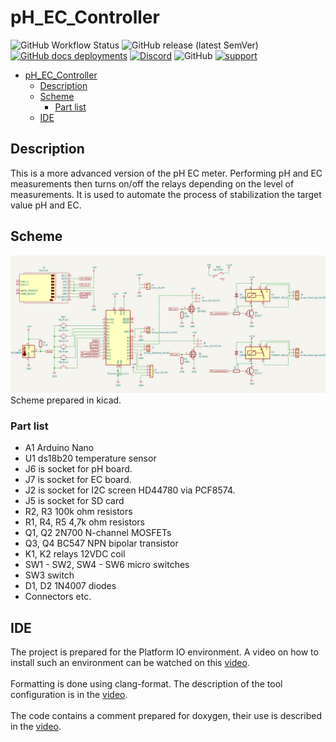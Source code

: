# pH_EC_Controller

![GitHub Workflow Status](https://img.shields.io/github/actions/workflow/status/InzynierDomu/pH_EC_Controller/main.yml?logo=github&style=flat-square)
![GitHub release (latest SemVer)](https://img.shields.io/github/v/release/InzynierDomu/pH_EC_Controller?style=flat-square)
<a href="https://inzynierdomu.github.io/pH_EC_Controller/">![GitHub docs deployments](https://img.shields.io/github/deployments/InzynierDomu/pH_EC_Controller/github-pages?label=docs&logo=BookStack&logoColor=white&style=flat-square)</a>
<a href="https://discord.gg/KmW6mHdg">![Discord](https://img.shields.io/discord/815929748882587688?logo=discord&logoColor=green&style=flat-square)</a>
![GitHub](https://img.shields.io/github/license/InzynierDomu/PhECMeter?style=flat-square)
<a href="https://tipo.live/p/inzynierdomu">![support](https://img.shields.io/badge/support-tipo.live-yellow?style=flat-square)</a>

- [pH\_EC\_Controller](#ph_ec_controller)
  - [Description](#description)
  - [Scheme](#scheme)
    - [Part list](#part-list)
  - [IDE](#ide)

## Description

This is a more advanced version of the pH EC meter. Performing pH and EC measurements then turns on/off the relays depending on the level of measurements. It is used to automate the process of stabilization the target value pH and EC.
## Scheme
![schem](https://github.com/InzynierDomu/pH_EC_Controller/blob/main/schems/electrical/Screen.png)
Scheme prepared in kicad.
### Part list
* A1 Arduino Nano
* U1 ds18b20 temperature sensor
* J6 is socket for pH board.
* J7 is socket for EC board.
* J2 is socket for I2C screen HD44780 via PCF8574. 
* J5 is socket for SD card
* R2, R3 100k ohm resistors
* R1, R4, R5 4,7k ohm resistors
* Q1, Q2 2N700 N-channel MOSFETs
* Q3, Q4 BC547 NPN bipolar transistor
* K1, K2 relays 12VDC coil
* SW1 - SW2, SW4 - SW6 micro switches
* SW3 switch
* D1, D2 1N4007 diodes
* Connectors etc. 

## IDE

The project is prepared for the Platform IO environment. A video on how to install such an environment can be watched on this [video](https://youtu.be/Em9NuebT2Kc).
<br><br>
Formatting is done using clang-format. The description of the tool configuration is in the [video](https://youtu.be/xxuaOG0WjIE).
<br><br>
The code contains a comment prepared for doxygen, their use is described in the [video](https://youtu.be/1YKJtrCsPD4).
